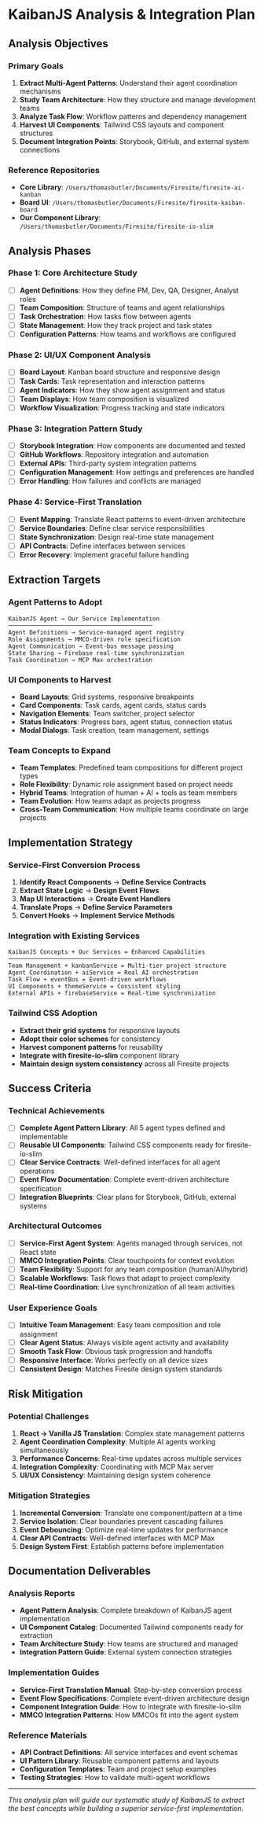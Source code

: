 # KaibanJS Analysis & Integration Plan

## Analysis Objectives

### Primary Goals
1. **Extract Multi-Agent Patterns**: Understand their agent coordination mechanisms
2. **Study Team Architecture**: How they structure and manage development teams  
3. **Analyze Task Flow**: Workflow patterns and dependency management
4. **Harvest UI Components**: Tailwind CSS layouts and component structures
5. **Document Integration Points**: Storybook, GitHub, and external system connections

### Reference Repositories
- **Core Library**: `/Users/thomasbutler/Documents/Firesite/firesite-ai-kanban`
- **Board UI**: `/Users/thomasbutler/Documents/Firesite/firesite-kaiban-board` 
- **Our Component Library**: `/Users/thomasbutler/Documents/Firesite/firesite-io-slim`

## Analysis Phases

### Phase 1: Core Architecture Study
- [ ] **Agent Definitions**: How they define PM, Dev, QA, Designer, Analyst roles
- [ ] **Team Composition**: Structure of teams and agent relationships
- [ ] **Task Orchestration**: How tasks flow between agents
- [ ] **State Management**: How they track project and task states
- [ ] **Configuration Patterns**: How teams and workflows are configured

### Phase 2: UI/UX Component Analysis  
- [ ] **Board Layout**: Kanban board structure and responsive design
- [ ] **Task Cards**: Task representation and interaction patterns
- [ ] **Agent Indicators**: How they show agent assignment and status
- [ ] **Team Displays**: How team composition is visualized
- [ ] **Workflow Visualization**: Progress tracking and state indicators

### Phase 3: Integration Pattern Study
- [ ] **Storybook Integration**: How components are documented and tested
- [ ] **GitHub Workflows**: Repository integration and automation
- [ ] **External APIs**: Third-party system integration patterns
- [ ] **Configuration Management**: How settings and preferences are handled
- [ ] **Error Handling**: How failures and conflicts are managed

### Phase 4: Service-First Translation
- [ ] **Event Mapping**: Translate React patterns to event-driven architecture
- [ ] **Service Boundaries**: Define clear service responsibilities
- [ ] **State Synchronization**: Design real-time state management
- [ ] **API Contracts**: Define interfaces between services
- [ ] **Error Recovery**: Implement graceful failure handling

## Extraction Targets

### Agent Patterns to Adopt
```
KaibanJS Agent → Our Service Implementation
─────────────────────────────────────────
Agent Definitions → Service-managed agent registry
Role Assignments → MMCO-driven role specification  
Agent Communication → Event-bus message passing
State Sharing → Firebase real-time synchronization
Task Coordination → MCP Max orchestration
```

### UI Components to Harvest
- **Board Layouts**: Grid systems, responsive breakpoints
- **Card Components**: Task cards, agent cards, status cards
- **Navigation Elements**: Team switcher, project selector
- **Status Indicators**: Progress bars, agent status, connection status
- **Modal Dialogs**: Task creation, team management, settings

### Team Concepts to Expand
- **Team Templates**: Predefined team compositions for different project types
- **Role Flexibility**: Dynamic role assignment based on project needs
- **Hybrid Teams**: Integration of human + AI + tools as team members
- **Team Evolution**: How teams adapt as projects progress
- **Cross-Team Communication**: How multiple teams coordinate on large projects

## Implementation Strategy

### Service-First Conversion Process
1. **Identify React Components** → **Define Service Contracts**
2. **Extract State Logic** → **Design Event Flows**
3. **Map UI Interactions** → **Create Event Handlers**
4. **Translate Props** → **Define Service Parameters**
5. **Convert Hooks** → **Implement Service Methods**

### Integration with Existing Services
```
KaibanJS Concepts + Our Services = Enhanced Capabilities
─────────────────────────────────────────────────────
Team Management + kanbanService = Multi-tier project structure
Agent Coordination + aiService = Real AI orchestration  
Task Flow + eventBus = Event-driven workflows
UI Components + themeService = Consistent styling
External APIs + firebaseService = Real-time synchronization
```

### Tailwind CSS Adoption
- **Extract their grid systems** for responsive layouts
- **Adopt their color schemes** for consistency
- **Harvest component patterns** for reusability  
- **Integrate with firesite-io-slim** component library
- **Maintain design system consistency** across all Firesite projects

## Success Criteria

### Technical Achievements
- [ ] **Complete Agent Pattern Library**: All 5 agent types defined and implementable
- [ ] **Reusable UI Components**: Tailwind CSS components ready for firesite-io-slim
- [ ] **Clear Service Contracts**: Well-defined interfaces for all agent operations
- [ ] **Event Flow Documentation**: Complete event-driven architecture specification
- [ ] **Integration Blueprints**: Clear plans for Storybook, GitHub, external systems

### Architectural Outcomes
- [ ] **Service-First Agent System**: Agents managed through services, not React state
- [ ] **MMCO Integration Points**: Clear touchpoints for context evolution
- [ ] **Team Flexibility**: Support for any team composition (human/AI/hybrid)
- [ ] **Scalable Workflows**: Task flows that adapt to project complexity
- [ ] **Real-time Coordination**: Live synchronization of all team activities

### User Experience Goals
- [ ] **Intuitive Team Management**: Easy team composition and role assignment
- [ ] **Clear Agent Status**: Always visible agent activity and availability
- [ ] **Smooth Task Flow**: Obvious task progression and handoffs
- [ ] **Responsive Interface**: Works perfectly on all device sizes
- [ ] **Consistent Design**: Matches Firesite design system standards

## Risk Mitigation

### Potential Challenges
1. **React → Vanilla JS Translation**: Complex state management patterns
2. **Agent Coordination Complexity**: Multiple AI agents working simultaneously  
3. **Performance Concerns**: Real-time updates across multiple services
4. **Integration Complexity**: Coordinating with MCP Max server
5. **UI/UX Consistency**: Maintaining design system coherence

### Mitigation Strategies
1. **Incremental Conversion**: Translate one component/pattern at a time
2. **Service Isolation**: Clear boundaries prevent cascading failures
3. **Event Debouncing**: Optimize real-time updates for performance
4. **Clear API Contracts**: Well-defined interfaces with MCP Max
5. **Design System First**: Establish patterns before implementation

## Documentation Deliverables

### Analysis Reports
- **Agent Pattern Analysis**: Complete breakdown of KaibanJS agent implementation
- **UI Component Catalog**: Documented Tailwind components ready for extraction
- **Team Architecture Study**: How teams are structured and managed
- **Integration Pattern Guide**: External system connection strategies

### Implementation Guides  
- **Service-First Translation Manual**: Step-by-step conversion process
- **Event Flow Specifications**: Complete event-driven architecture design
- **Component Integration Guide**: How to integrate with firesite-io-slim
- **MMCO Integration Patterns**: How MMCOs fit into the agent system

### Reference Materials
- **API Contract Definitions**: All service interfaces and event schemas
- **UI Pattern Library**: Reusable component patterns and layouts
- **Configuration Templates**: Team and project setup examples
- **Testing Strategies**: How to validate multi-agent workflows

---

*This analysis plan will guide our systematic study of KaibanJS to extract the best concepts while building a superior service-first implementation.*